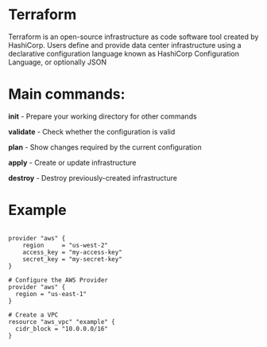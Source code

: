 # Terraform

Terraform is an open-source infrastructure as code software tool created by HashiCorp. Users define and provide data center infrastructure using a declarative configuration language known as HashiCorp Configuration Language, or optionally JSON

# Main commands:

**init** - Prepare your working directory for other commands

**validate** - Check whether the configuration is valid

**plan** - Show changes required by the current configuration

**apply** - Create or update infrastructure

**destroy** - Destroy previously-created infrastructure

# Example

```

provider "aws" {
    region     = "us-west-2"
    access_key = "my-access-key"
    secret_key = "my-secret-key"
}

# Configure the AWS Provider
provider "aws" {
  region = "us-east-1"
}

# Create a VPC
resource "aws_vpc" "example" {
  cidr_block = "10.0.0.0/16"
}


```
